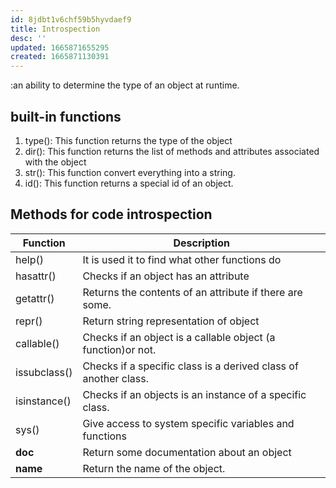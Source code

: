```yaml
---
id: 8jdbt1v6chf59b5hyvdaef9
title: Introspection
desc: ''
updated: 1665871655295
created: 1665871130391
---
```

:an ability to determine the type of an object at runtime.

## built-in functions
1. type(): This function returns the type of the object
2. dir(): This function returns the list of methods and attributes associated with the object
3. str(): This function convert everything into a string.
4. id(): This function returns a special id of an object.

## Methods for code introspection
| **Function** | **Description**                                                 |
|--------------|-----------------------------------------------------------------|
| help()       | It is used it to find what other functions do                   |
| hasattr()    | Checks if an object has an attribute                            |
| getattr()    | Returns the contents of an attribute if there are some.         |
| repr()       | Return string representation of object                          |
| callable()   | Checks if an object is a callable object (a function)or not.    |
| issubclass() | Checks if a specific class is a derived class of another class. |
| isinstance() | Checks if an objects is an instance of a specific class.        |
| sys()        | Give access to system specific variables and functions          |
| __doc__      | Return some documentation about an object                       |
| __name__     | Return the name of the object.                                  |